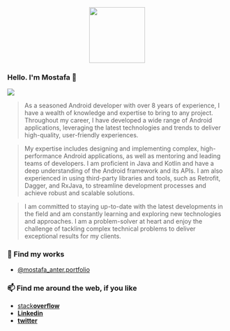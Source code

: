 <div align="center">
  <img src="http://www.nyan.cat/cats/original.gif" height="128">
</div>

### Hello. I'm Mostafa 👋
<p align="start">
<img src="https://komarev.com/ghpvc/?username=MostafaAnter" align="start"/>	
</p>

>As a seasoned Android developer with over 8 years of experience, I have a wealth of knowledge and expertise to bring to any project. Throughout my career, I have developed a wide range of Android applications, leveraging the latest technologies and trends to deliver high-quality, user-friendly experiences.

>My expertise includes designing and implementing complex, high-performance Android applications, as well as mentoring and leading teams of developers. I am proficient in Java and Kotlin and have a deep understanding of the Android framework and its APIs. I am also experienced in using third-party libraries and tools, such as Retrofit, Dagger, and RxJava, to streamline development processes and achieve robust and scalable solutions.

>I am committed to staying up-to-date with the latest developments in the field and am constantly learning and exploring new technologies and approaches. I am a problem-solver at heart and enjoy the challenge of tackling complex technical problems to deliver exceptional results for my clients.

### 🔭 Find my works
* [@mostafa_anter.portfolio](http://mostafa-anter-portfolio.blogspot.com.eg/)

### 📫 Find me around the web, if you like
* [stack**overflow**](https://stackoverflow.com/users/3023833/mostafa-anter)
* [**Linkedin**](https://www.linkedin.com/in/mostafaanter/)
* [**twitter**](https://twitter.com/mostafa_3nter)


<!--
**MostafaAnter/MostafaAnter** is a ✨ _special_ ✨ repository because its `README.md` (this file) appears on your GitHub profile.

Here are some ideas to get you started:

- 🔭 I’m currently working on ...
- 🌱 I’m currently learning ...
- 👯 I’m looking to collaborate on ...
- 🤔 I’m looking for help with ...
- 💬 Ask me about ...
- 📫 How to reach me: ...
- 😄 Pronouns: ...
- ⚡ Fun fact: ...
-->


